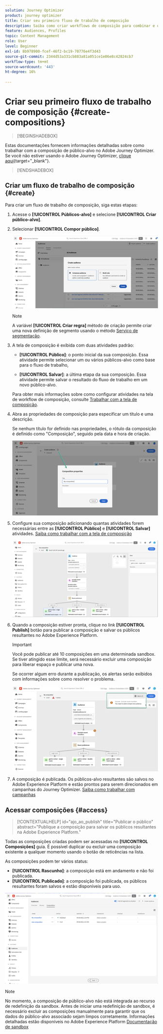 ```yaml
---
solution: Journey Optimizer
product: journey optimizer
title: Criar seu primeiro fluxo de trabalho de composição
description: Saiba como criar workflows de composição para combinar e organizar públicos existentes.
feature: Audiences, Profiles
topic: Content Management
role: User
level: Beginner
exl-id: 8b978900-fcef-46f2-bc19-70776e4f3d43
source-git-commit: 2344d53a331cb883a81a051ce1e06e8c42824cb7
workflow-type: tm+mt
source-wordcount: '443'
ht-degree: 16%

---
```


# Criar seu primeiro fluxo de trabalho de composição {#create-compositions}

>[!BEGINSHADEBOX]

Estas documentações fornecem informações detalhadas sobre como trabalhar com a composição de público-alvo no Adobe Journey Optimizer. Se você não estiver usando o Adobe Journey Optimizer, [clique aqui](https://experienceleague.adobe.com/docs/experience-platform/segmentation/ui/audience-composition.html?lang=pt-BR){target="_blank"}.

>[!ENDSHADEBOX]

## Criar um fluxo de trabalho de composição {#create}

Para criar um fluxo de trabalho de composição, siga estas etapas:

1. Acesse o **[!UICONTROL Públicos-alvo]** e selecione **[!UICONTROL Criar público-alvo]**.

1. Selecionar **[!UICONTROL Compor público]**.

   ![](assets/audiences-create.png)

   >[!NOTE]
   >
   >A variável **[!UICONTROL Criar regra]** método de criação permite criar uma nova definição de segmento usando o método [Serviço de segmentação](https://experienceleague.adobe.com/docs/experience-platform/segmentation/ui/overview.html?lang=pt-BR).

1. A tela de composição é exibida com duas atividades padrão:

   * **[!UICONTROL Público]**: o ponto inicial da sua composição. Essa atividade permite selecionar um ou vários públicos-alvo como base para o fluxo de trabalho,

   * **[!UICONTROL Salvar]**: a última etapa da sua composição. Essa atividade permite salvar o resultado do fluxo de trabalho em um novo público-alvo.

   Para obter mais informações sobre como configurar atividades na tela de workflow de composição, consulte [Trabalhar com a tela de composição](composition-canvas.md).

1. Abra as propriedades de composição para especificar um título e uma descrição.

   Se nenhum título for definido nas propriedades, o rótulo da composição é definido como &quot;Composição&quot;, seguido pela data e hora de criação.

   ![](assets/audiences-properties.png)

1. Configure sua composição adicionando quantas atividades forem necessárias entre as **[!UICONTROL Público]** e **[!UICONTROL Salvar]** atividades. [Saiba como trabalhar com a tela de composição](composition-canvas.md)

   ![](assets/audiences-publish.png)

1. Quando a composição estiver pronta, clique no link **[!UICONTROL Publish]** botão para publicar a composição e salvar os públicos resultantes no Adobe Experience Platform.

   >[!IMPORTANT]
   >
   >Você pode publicar até 10 composições em uma determinada sandbox. Se tiver atingido esse limite, será necessário excluir uma composição para liberar espaço e publicar uma nova.

   Se ocorrer algum erro durante a publicação, os alertas serão exibidos com informações sobre como resolver o problema.

   ![](assets/audiences-alerts.png)

1. A composição é publicada. Os públicos-alvo resultantes são salvos no Adobe Experience Platform e estão prontos para serem direcionados em campanhas do Journey Optimizer. [Saiba como trabalhar com campanhas](../campaigns/get-started-with-campaigns.md)

## Acessar composições {#access}

>[!CONTEXTUALHELP]
>id="ajo_ao_publish"
>title="Publicar o público"
>abstract="Publique a composição para salvar os públicos resultantes na Adobe Experience Platform."

Todas as composições criadas podem ser acessadas no **[!UICONTROL Composições]** guia. É possível duplicar ou excluir uma composição existente a qualquer momento usando o botão de reticências na lista.

As composições podem ter vários status:

* **[!UICONTROL Rascunho]**: a composição está em andamento e não foi publicada.
* **[!UICONTROL Publicado]**: a composição foi publicada, os públicos resultantes foram salvos e estão disponíveis para uso.

![](assets/audiences-compositions.png)

>[!NOTE]
>
>No momento, a composição de público-alvo não está integrada ao recurso de redefinição da sandbox. Antes de iniciar uma redefinição de sandbox, é necessário excluir as composições manualmente para garantir que os dados do público-alvo associado sejam limpos corretamente. Informações detalhadas estão disponíveis no Adobe Experience Platform [Documentação de sandbox](https://experienceleague.adobe.com/docs/experience-platform/sandbox/ui/user-guide.html#delete-audience-compositions)
